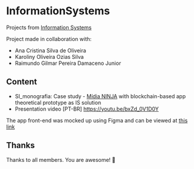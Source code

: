# InformationSystems
Projects from [Information Systems](https://uspdigital.usp.br/jupiterweb/evolucaoCurso?codmnu=4752)

Project made in collaboration with:
* Ana Cristina Silva de Oliveira
* Karoliny Oliveira Ozias Silva
* Raimundo Gilmar Pereira Damaceno Junior

## Content
- SI_monografia: Case study - [Mídia NINJA](https://midianinja.org/) with blockchain-based app theoretical prototype as IS solution
- Presentation video [PT-BR] https://youtu.be/bxZd_0V1D0Y

The app front-end was mocked up using Figma and can be viewed at [this link](https://www.figma.com/proto/jynkHKDCfe4GGo21WCFBr2/Midia-Ninja?node-id=9\%3A41&scaling=scale-down&page-id=0\%3A1&starting-point-node-id=9\%3A41)

## Thanks
Thanks to all members. You are awesome! 💟
